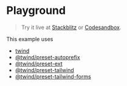 # Playground

> Try it live at [Stackblitz](https://stackblitz.com/fork/github/tw-in-js/twind/tree/next/examples/playground) or [Codesandbox](https://githubbox.com/tw-in-js/twind/tree/next/examples/playground).

This example uses

- [twind](https://github.com/tw-in-js/twind/tree/next/packages/twind)
- [@twind/preset-autoprefix](https://github.com/tw-in-js/twind/tree/next/packages/preset-autoprefix)
- [@twind/preset-ext](https://github.com/tw-in-js/twind/tree/next/packages/preset-ext)
- [@twind/preset-tailwind](https://github.com/tw-in-js/twind/tree/next/packages/preset-tailwind)
- [@twind/preset-tailwind-forms](https://github.com/tw-in-js/twind/tree/next/packages/preset-tailwind-forms)
